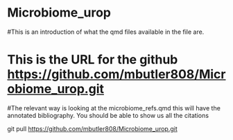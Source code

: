 # Microbiome_urop

#This is an introduction of what the qmd files available in the file are.

# This is the URL for the github https://github.com/mbutler808/Microbiome_urop.git

#The relevant way is looking at the microbiome_refs.qmd this will have the annotated bibliography. You should be able to show us all the citations

git pull https://github.com/mbutler808/Microbiome_urop.git
